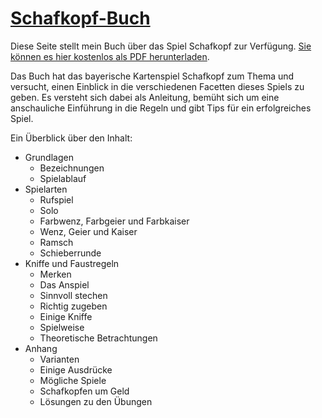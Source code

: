# [Schafkopf-Buch](https://github.com/schafkopf-buch/schafkopf-buch/raw/master/schafkopf_buch.pdf)

Diese Seite stellt mein Buch über das Spiel Schafkopf zur Verfügung. [Sie können es hier kostenlos als PDF herunterladen](https://github.com/schafkopf-buch/schafkopf-buch/raw/master/schafkopf_buch.pdf).

Das Buch hat das bayerische Kartenspiel Schafkopf zum Thema und versucht, einen Einblick in die verschiedenen Facetten dieses Spiels zu geben. Es versteht sich dabei als Anleitung, bemüht sich um eine anschauliche Einführung in die Regeln und gibt Tips für ein erfolgreiches Spiel.

Ein Überblick über den Inhalt:

* Grundlagen
  * Bezeichnungen
  * Spielablauf
* Spielarten
  * Rufspiel
  * Solo
  * Farbwenz, Farbgeier und Farbkaiser
  * Wenz, Geier und Kaiser
  * Ramsch
  * Schieberrunde
* Kniffe und Faustregeln
  * Merken
  * Das Anspiel
  * Sinnvoll stechen
  * Richtig zugeben
  * Einige Kniffe
  * Spielweise
  * Theoretische Betrachtungen
* Anhang
  * Varianten
  * Einige Ausdrücke
  * Mögliche Spiele
  * Schafkopfen um Geld
  * Lösungen zu den Übungen
